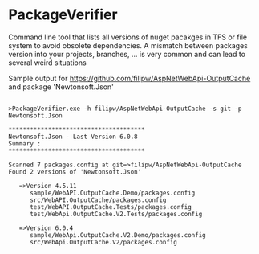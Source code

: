 # PackageVerifier
Command line tool that lists all versions of nuget pacakges in TFS or file system to avoid obsolete dependencies.
A mismatch between packages version into your projects, branches, ... is very common and can lead to several weird situations

Sample output for https://github.com/filipw/AspNetWebApi-OutputCache and package 'Newtonsoft.Json'


```

>PackageVerifier.exe -h filipw/AspNetWebApi-OutputCache -s git -p Newtonsoft.Json

**************************************
Newtonsoft.Json - Last Version 6.0.8
Summary :
**************************************

Scanned 7 packages.config at git=>filipw/AspNetWebApi-OutputCache
Found 2 versions of 'Newtonsoft.Json'

   =>Version 4.5.11
      sample/WebAPI.OutputCache.Demo/packages.config
      src/WebAPI.OutputCache/packages.config
      test/WebAPI.OutputCache.Tests/packages.config
      test/WebApi.OutputCache.V2.Tests/packages.config

   =>Version 6.0.4
      sample/WebApi.OutputCache.V2.Demo/packages.config
      src/WebApi.OutputCache.V2/packages.config

```

